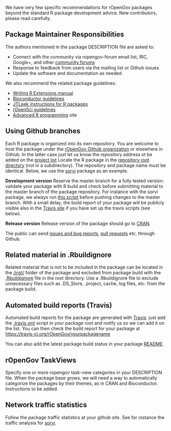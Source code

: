 We have very few specific recommendations for rOpenGov packages beyond the standard R package development advice. New contributors, please read carefully. 


Package Maintainer Responsibilities
------------------------------------------------

The authors mentioned in the package DESCRIPTION file are asked to:

 * Connect with the community via ropengov-forum email list, IRC, Google+, and other [community forums](http://ropengov.github.io/contribute)
 * Response to feedback from users via the mailing list or Github issues
 * Update the software and documentation as needed  


We also recommend the related package guidelines:

  * [Writing R Extensions manual](http://cran.r-project.org/doc/manuals/R-exts.html)
  * [Bioconductor guidelines](http://bioconductor.org/developers/package-guidelines/)
  * [JTLeek instructions for R packages](https://github.com/jtleek/rpackages)
  * [rOpenSci guidelines](https://github.com/ropensci/rOpenSci/wiki/_pages)
  * [Advanced R programming](http://adv-r.had.co.nz/) site


Using Github branches
--------------------------

Each R package is organized into its own repository. You are welcome to host the package under the [rOpenGov Github organization](http://github.com/ropengov) or elsewhere in Github. In the latter case just let us know the repository address ot be added on the [project list](http://ropengov.github.io/projects/) Locate the R package in the [repository root directory](https://github.com/rOpenGov/sorvi) (not in a subdirectory). The repository and package name must be identical. Below, we use the [sorvi](https://github.com/rOpenGov/sorvi) package as an example.  

**Development version** Reserve the master branch for a fully tested version: validate your package with R build and check before submitting material to the master branch of the package repository. For instance with the sorvi
package, we always run [this script](https://github.com/rOpenGov/sorvi/blob/master/inst/extras/build.cran.sh)
before pushing changes to the master branch. With a small delay, the build report of your package will be publicly visible also in the [Travis site](https://travis-ci.org/rOpenGov/sorvi) if you have set up the travis scripts (see below).  

**Release version** Release version of the package should go to [CRAN](http://cran.r-project.org/submit.html). 

The public can send [issues and bug reports]((https://github.com/ropengov/sorvi/issues)), [pull requests](https://github.com/louhos/sorvi/) etc. through Github. 



Related material in .Rbuildignore
-----------------

Related material that is not to be included in the package can be located in the [/inst/](https://github.com/rOpenGov/sorvi/tree/master/inst/extras) folder of the package and excluded from package build with the [.Rbuildignore](https://github.com/rOpenGov/sorvi/blob/master/.Rbuildignore) file in the root directory. Use a .Rbuildignore file to exclude unnecessary files such as .DS_Store, .project, cache, log files, etc. from the package build. 



Automated build reports (Travis)
--------------------------

Automated build reports for the package are generated with [Travis](https://travis-ci.org/rOpenGov/sorvi): just add the [.travis.yml](https://github.com/rOpenGov/sorvi/blob/master/.travis.yml) script in your package root and notify us so we can add it on the list. You can then check the build report for your package at https://travis-ci.org/rOpenGov/yourpackagename

You can also add the latest package build status in your package [README](https://github.com/rOpenGov/sorvi/blob/master/README.md).


rOpenGov TaskViews
-------------------------

Specify one or more ropengov task-view categories in your DESCRIPTION file. When the package base grows, we will need a way to automatically categorize the packages by their themes, as in CRAN and Bioconductor. Instructions to be added.


Network traffic statistics
----------------------------

Follow the package traffic statistics at your github site. See for instance the traffic analysis for [sorvi](https://github.com/rOpenGov/sorvi/graphs/traffic).
